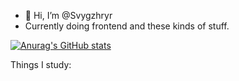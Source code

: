 - 👋 Hi, I’m @Svygzhryr
- Currently doing frontend and these kinds of stuff.

[![Anurag's GitHub stats](https://github-readme-stats.vercel.app/api?username=Svygzhryr)](https://github.com/anuraghazra/github-readme-stats)


Things I study: 

<!---
Svygzhryr/Svygzhryr is a ✨ special ✨ repository because its `README.md` (this file) appears on your GitHub profile.
You can click the Preview link to take a look at your changes.
--->
